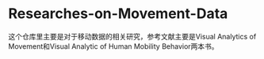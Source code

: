 # Researches-on-Movement-Data
这个仓库里主要是对于移动数据的相关研究，参考文献主要是Visual Analytics of Movement和Visual Analytic of Human Mobility Behavior两本书。
